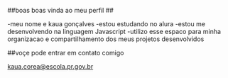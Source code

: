 ##boas boas vinda ao meu perfil ##

-meu nome e kaua gonçalves
-estou estudando no alura 
-estou me desenvolvendo na linguagem Javascript
-utilizo esse espaco para minha organizacao e compartilhamento dos meus projetos desenvolvidos 

##voçe pode entrar em contato comigo 

kaua.corea@escola.pr.gov.br
